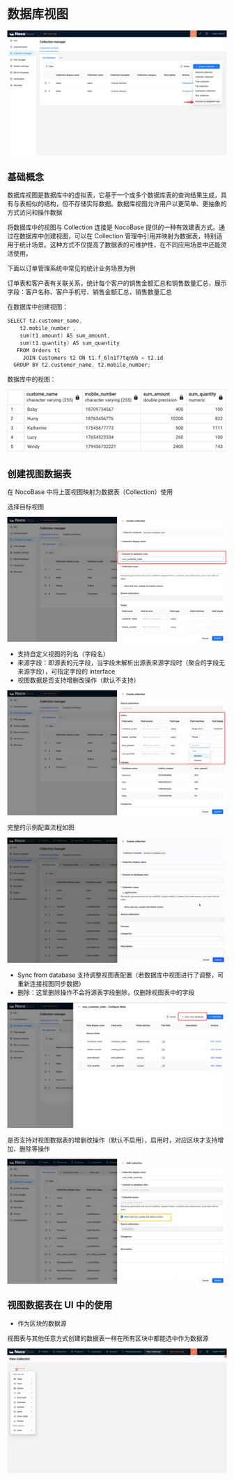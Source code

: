 # 数据库视图

![](./static/PnZ1bBK5OopbXFxkqBfclaTknih.png)

## 基础概念

数据库视图是数据库中的虚拟表，它基于一个或多个数据库表的查询结果生成，具有与表相似的结构，但不存储实际数据。数据库视图允许用户以更简单、更抽象的方式访问和操作数据

将数据库中的视图与 Collection 连接是 NocoBase 提供的一种有效建表方式。通过在数据库中创建视图，可以在 Collection 管理中引用并映射为数据表，特别适用于统计场景。这种方式不仅提高了数据表的可维护性，在不同应用场景中还能灵活使用。

下面以订单管理系统中常见的统计业务场景为例

订单表和客户表有关联关系，统计每个客户的销售金额汇总和销售数量汇总，展示字段：客户名称、客户手机号、销售金额汇总，销售数量汇总

在数据库中创建视图：

```go
SELECT t2.customer_name,
    t2.mobile_number ,
    sum(t1.amount) AS sum_amount,
    sum(t1.quantity) AS sum_quantity
   FROM Orders t1
     JOIN Customers t2 ON t1.f_6ln1f7tqn9b = t2.id
  GROUP BY t2.customer_name, t2.mobile_number;
```

数据库中的视图：

![](./static/Rh9Vb4rLXorm57xKGaWcQdR1nkh.png)

## 创建视图数据表

在 NocoBase 中将上面视图映射为数据表（Collection）使用

选择目标视图

![](./static/PguWbMOdAoA5wYxPWopcFGNMn7b.png)

- 支持自定义视图的列名（字段名）
- 来源字段：即源表的元字段，当字段未解析出源表来源字段时（聚合的字段无来源字段），可指定字段的 interface
- 视图数据是否支持增删改操作（默认不支持）

![](./static/QVhmbkwRso7zrAxP3e8cjoKbndf.png)

完整的示例配置流程如图

![](./static/Ey2Ob9o39oP95Yx2bRIcbamznLd.gif)

- Sync from database 支持调整视图表配置（若数据库中视图进行了调整，可重新连接视图同步数据）
- 删除：这里删除操作不会将源表字段删除，仅删除视图表中的字段

![](./static/T2qXbDwugovgGJxjmOWcnYQfnYc.png)

是否支持对视图数据表的增删改操作（默认不启用），启用时，对应区块才支持增加、删除等操作

![](./static/AEvTbdf38oXhlnxlS6lcPpV0nVe.png)

## 视图数据表在 UI 中的使用

- 作为区块的数据源

视图表与其他任意方式创建的数据表一样在所有区块中都能选中作为数据源

![](./static/PGUxb8ur2oylWdxn9wuc99vVnrc.gif)
